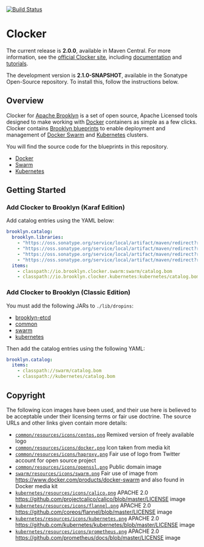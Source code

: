 [![Build Status](https://travis-ci.org/brooklyncentral/clocker.svg?branch=master)](https://travis-ci.org/brooklyncentral/clocker)

# Clocker

The current release is **2.0.0**, available in Maven Central. For more
information, see the [official Clocker site](http://www.clocker.io/), including
[documentation](http://www.clocker.io/docs/) and [tutorials](http://www.clocker.io/tutorials/).

The development version is **2.1.0-SNAPSHOT**, available in the Sonatype Open-Source
repository. To install this, follow the instructions below.

## Overview

Clocker for [Apache Brooklyn](https://brooklyn.apache.org/) is a set of open
source, Apache Licensed tools designed to make working with [Docker](https://www.docker.com/)
containers as simple as a few clicks. Clocker contains [Brooklyn blueprints](http://brooklyn.apache.org/v/latest/start/blueprints.html)
to enable deployment and management of [Docker Swarm](https://www.docker.com/products/docker-swarm)
and [Kubernetes](http://kubernetes.io/) clusters.

You will find the source code for the blueprints in this repository.

*   [Docker](./common/catalog/docker/)
*   [Swarm](./swarm/catalog/swarm/)
*   [Kubernetes](./kubernetes/catalog/kubernetes/)

## Getting Started

### Add Clocker to Brooklyn (Karaf Edition)

Add catalog entries using the YAML below:

```YAML
brooklyn.catalog:
  brooklyn.libraries:
    - "https://oss.sonatype.org/service/local/artifact/maven/redirect?r=snapshots&g=io.brooklyn.etcd&a=brooklyn-etcd&v=2.3.0-SNAPSHOT"
    - "https://oss.sonatype.org/service/local/artifact/maven/redirect?r=snapshots&g=io.brooklyn.clocker&a=clocker-common&v=2.1.0-SNAPSHOT"
    - "https://oss.sonatype.org/service/local/artifact/maven/redirect?r=snapshots&g=io.brooklyn.clocker&a=clocker-swarm&v=2.1.0-SNAPSHOT"
    - "https://oss.sonatype.org/service/local/artifact/maven/redirect?r=snapshots&g=io.brooklyn.clocker&a=clocker-kubernetes&v=2.1.0-SNAPSHOT"
  items:
    - classpath://io.brooklyn.clocker.swarm:swarm/catalog.bom
    - classpath://io.brooklyn.clocker.kubernetes:kubernetes/catalog.bom
```

### Add Clocker to Brooklyn (Classic Edition)

You must add the following JARs to `./lib/dropins`:

*   [brooklyn-etcd](https://oss.sonatype.org/service/local/artifact/maven/redirect?r=snapshots&g=io.brooklyn.etcd&a=brooklyn-etcd&v=2.3.0-SNAPSHOT)
*   [common](https://oss.sonatype.org/service/local/artifact/maven/redirect?r=snapshots&g=io.brooklyn.clocker&a=clocker-common&v=2.1.0-SNAPSHOT)
*   [swarm](https://oss.sonatype.org/service/local/artifact/maven/redirect?r=snapshots&g=io.brooklyn.clocker&a=clocker-swarm&v=2.1.0-SNAPSHOT)
*   [kubernetes](https://oss.sonatype.org/service/local/artifact/maven/redirect?r=snapshots&g=io.brooklyn.clocker&a=clocker-kubernetes&v=2.1.0-SNAPSHOT)

Then add the catalog entries using the following YAML:

```YAML
brooklyn.catalog:
  items:
    - classpath://swarm/catalog.bom
    - classpath://kubernetes/catalog.bom
```

## Copyright

The following icon images have been used, and their use here is believed to be
acceptable under their licensing terms or fair use doctrine. The source URLs
and other links given contain more details:

- [`common/resources/icons/centos.png`](https://commons.wikimedia.org/wiki/File:Centos-logo-light.svg) Remixed version of freely available logo
- [`common/resources/icons/docker.png`](https://www.docker.com/brand-guidelines) Icon taken from media kit
- [`common/resources/icons/haproxy.png`](https://pbs.twimg.com/profile_images/737664607301566464/pmfqGAYU.jpg) Fair use of logo from Twitter account for open source project
- [`common/resources/icons/openssl.png`](https://commons.wikimedia.org/wiki/File:OpenSSL_logo.png) Public domain image
- [`swarm/resources/icons/swarm.png`](https://www.docker.com/sites/default/files/docker-swarm-hero2.png) Fair use of image from <https://www.docker.com/products/docker-swarm> and also found in Docker media kit
- [`kubernetes/resources/icons/calico.png`](https://github.com/projectcalico/calico/blob/master/images/favicon.png) APACHE 2.0 <https://github.com/projectcalico/calico/blob/master/LICENSE> image
- [`kubernetes/resources/icons/flannel.png`](https://github.com/coreos/flannel/blob/master/logos/flannel-horizontal-color.png) APACHE 2.0 <https://github.com/coreos/flannel/blob/master/LICENSE> image
- [`kubernetes/resources/icons/kubernetes.png`](https://raw.githubusercontent.com/kubernetes/kubernetes/master/logo/logo.png) APACHE 2.0 <https://github.com/kubernetes/kubernetes/blob/master/LICENSE> image
- [`kubernetes/resources/icons/prometheus.png`](https://github.com/prometheus/docs/blob/master/static/prometheus_logo.png) APACHE 2.0 <https://github.com/prometheus/docs/blob/master/LICENSE> image
